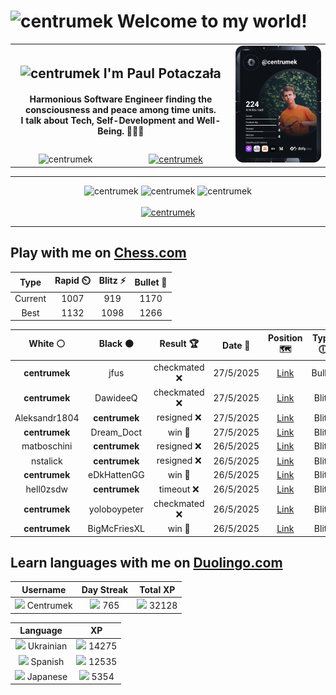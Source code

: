 <h1>
  <img
    src="https://emojis.slackmojis.com/emojis/images/1531849430/4246/blob-sunglasses.gif"
    width="30"
    alt="centrumek"
  />
  Welcome to my world!
</h1>

<table>
  <tbody>
    <tr>
      <td align="center" width="70%" colspan="2">
        <h2>
          <img
            src="https://raw.githubusercontent.com/MartinHeinz/MartinHeinz/master/wave.gif"
            width="30px"
            alt="centrumek"
          />
          I'm Paul Potaczała
        </h2>
        <h4>
          Harmonious Software Engineer finding the consciousness and peace among time units.
          <br/>
          I talk about Tech, Self-Development and Well-Being. 🌿🧘🚀
        </h4>
      </td>
      <td width="30%" rowspan="2">
        <a href="https://app.daily.dev/centrumek">
          <img
            src="./devcard.svg"
            alt="centrumek"
          />
        </a>
      </td>
    </tr>
    <tr align="center">
      <td>
        <img
          src="https://komarev.com/ghpvc/?username=centrumek&label=visitors&color=0e75b6&style=flat"
          alt="centrumek"
        >
      </td>
      <td>
        <a href="https://stackoverflow.com/users/14496012/centrumek">
          <img
            src="https://stackoverflow.com/users/flair/14496012.png?theme=dark"
            alt="centrumek"
          >
        </a>
      </td>
    </tr>
  </tbody>
</table>

---
<div align="center">
  <img 
    src="https://github-readme-stats.vercel.app/api?username=centrumek&show_icons=true&count_private=true&theme=dark&hide_border=true&hide=issues,contribs&bg_color=00000000"
    alt="centrumek"
  />
  <img
    src="https://github-readme-stats.vercel.app/api/top-langs/?username=centrumek&layout=compact&hide_border=true&theme=dark&bg_color=00000000&langs_count=6&exclude_repo=air-statistic-app"
    alt="centrumek"
  />
  <img 
    src="https://github-readme-streak-stats.herokuapp.com?user=centrumek&theme=dark&hide_border=true&background=FFFFFF00"
    alt="centrumek"
  />
  <br/>
  <br/>
  <a href="https://www.buymeacoffee.com/centrumek">
    <img
      src="https://cdn.buymeacoffee.com/buttons/v2/default-orange.png"
      height="50"
      width="210"
      alt="centrumek"
    />
  </a>
</div>

---

## Play with me on [Chess.com](https://www.chess.com/member/centrumek)

<div align="center">
<!--START_SECTION:chessStats-->
<!-- Automatically generated with https://github.com/Balastrong/chess-stats-action -->

| Type | Rapid ⏲️ | Blitz ⚡ | Bullet 🔫 |
|:---:|:---:|:---:|:---:|
| Current | 1007 | 919 | 1170 |
| Best | 1132 | 1098 | 1266 |

| White ⚪ | Black ⚫ | Result 🏆 | Date 📅 | Position 🗺️ | Type 🕕 |
|:---:|:---:|:---:|:---:|:---:|:---:|
| **centrumek** | jfus | checkmated ❌ | 27/5/2025 | <a href="http://www.ee.unb.ca/cgi-bin/tervo/fen.pl?select=8/b4pk1/5pp1/7p/2p3K1/2P4P/5q2/8 w - h6 0 38">Link</a> | Bullet |
| **centrumek** | DawideeQ | checkmated ❌ | 27/5/2025 | <a href="http://www.ee.unb.ca/cgi-bin/tervo/fen.pl?select=8/8/K1k5/8/8/8/8/r7 w - - 26 80">Link</a> | Blitz |
| Aleksandr1804 | **centrumek** | resigned ❌ | 27/5/2025 | <a href="http://www.ee.unb.ca/cgi-bin/tervo/fen.pl?select=8/2B1n1pR/4kp2/2p1p3/8/5P1P/5P2/6K1 b - - 0 34">Link</a> | Blitz |
| **centrumek** | Dream_Doct | win 🥇 | 27/5/2025 | <a href="http://www.ee.unb.ca/cgi-bin/tervo/fen.pl?select=r2qk1nr/ppp2pBp/2n3p1/4p3/4P3/3P4/PPP3PP/RN1QK2R b KQkq - 2 11">Link</a> | Blitz |
| matboschini | **centrumek** | resigned ❌ | 26/5/2025 | <a href="http://www.ee.unb.ca/cgi-bin/tervo/fen.pl?select=8/8/3Nr3/1R2P1P1/3k1P2/K7/6P1/8 b - - 0 40">Link</a> | Blitz |
| nstalick | **centrumek** | resigned ❌ | 26/5/2025 | <a href="http://www.ee.unb.ca/cgi-bin/tervo/fen.pl?select=5bnr/5pp1/p5k1/3PP1B1/6Q1/8/PP3PP1/R4RK1 b - - 0 22">Link</a> | Blitz |
| **centrumek** | eDkHattenGG | win 🥇 | 26/5/2025 | <a href="http://www.ee.unb.ca/cgi-bin/tervo/fen.pl?select=8/1p6/p1b1k1p1/P4p2/1P2pP2/4P1P1/3R1K2/8 b - - 0 42">Link</a> | Blitz |
| hell0zsdw | **centrumek** | timeout ❌ | 26/5/2025 | <a href="http://www.ee.unb.ca/cgi-bin/tervo/fen.pl?select=7k/8/7P/6K1/p7/P1p5/2B5/8 b - - 0 61">Link</a> | Blitz |
| **centrumek** | yoloboypeter | checkmated ❌ | 26/5/2025 | <a href="http://www.ee.unb.ca/cgi-bin/tervo/fen.pl?select=8/4R3/P4p2/6p1/8/4pk2/8/4K2r w - - 1 41">Link</a> | Blitz |
| **centrumek** | BigMcFriesXL | win 🥇 | 26/5/2025 | <a href="http://www.ee.unb.ca/cgi-bin/tervo/fen.pl?select=8/6kp/2R5/p1p4P/4p3/PP2P3/2P3P1/6K1 b - - 2 32">Link</a> | Blitz |

<!--END_SECTION:chessStats-->
</div>

## Learn languages with me on [Duolingo.com](https://www.duolingo.com/profile/Centrumek)

<div align="center">
<!--START_SECTION:duolingoStats-->
<!-- Automatically generated with https://github.com/centrumek/duolingo-readme-stats-->

| Username | Day Streak | Total XP |
|:---:|:---:|:---:|
| <img src="https://raw.githubusercontent.com/centrumek/duolingo-readme-stats/main/assets/duolingo.png" height="12"> Centrumek | <img src="https://raw.githubusercontent.com/centrumek/duolingo-readme-stats/main/assets/streakinactive.svg" height="12"> 765 | <img src="https://raw.githubusercontent.com/centrumek/duolingo-readme-stats/main/assets/xp.svg" height="12"> 32128 | <img src="https://raw.githubusercontent.com/centrumek/duolingo-readme-stats/main/assets/xp.svg" height="12"> 0 |

| Language | XP |
|:---:|:---:|
| <img src="https://raw.githubusercontent.com/centrumek/duolingo-readme-stats/main/assets/langs/ukrainian.svg" height="12"> Ukrainian | <img src="https://raw.githubusercontent.com/centrumek/duolingo-readme-stats/main/assets/xp.svg" height="12"> 14275 |
| <img src="https://raw.githubusercontent.com/centrumek/duolingo-readme-stats/main/assets/langs/spanish.svg" height="12"> Spanish | <img src="https://raw.githubusercontent.com/centrumek/duolingo-readme-stats/main/assets/xp.svg" height="12"> 12535 |
| <img src="https://raw.githubusercontent.com/centrumek/duolingo-readme-stats/main/assets/langs/japanese.svg" height="12"> Japanese | <img src="https://raw.githubusercontent.com/centrumek/duolingo-readme-stats/main/assets/xp.svg" height="12"> 5354 |

<!--END_SECTION:duolingoStats-->
</div>
<!--
**centrumek/centrumek** is a ✨ _special_ ✨ repository because its `README.md` (this file) appears on your GitHub profile.

Here are some ideas to get you started:

- 🔭 I’m currently working on ...
- 🌱 I’m currently learning ...
- 👯 I’m looking to collaborate on ...
- 🤔 I’m looking for help with ...
- 💬 Ask me about ...
- 📫 How to reach me: ...
- 😄 Pronouns: ...
- ⚡ Fun fact: ...
-->
